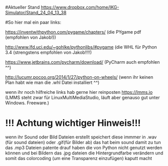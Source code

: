 #Aktueller Stand
https://www.dropbox.com/home/IKG-Simulator/Stand_24_04_13_38

#So hier mal ein paar links:

https://inventwithpython.com/pygame/chapters/ (die PYgame pdf (empfohlen von Jakob!))

http://www.lfd.uci.edu/~gohlke/pythonlibs/#pygame (die WHL für Python 3.4 (strengstens empfohlen von Jakob!!!!)

https://www.jetbrains.com/pycharm/download/ (PyCharm auch empfohlen ^^)

http://lucumr.pocoo.org/2014/1/27/python-on-wheels/ (wenn ihr keinen Plan habt wie man die .whl Datei installiert ^^)

wenn ihr noch hilfreiche links hab gerne hier reinposten
https://lmms.io (LMMS steht zwar für LinuxMultiMediaStudio, läuft aber genauso gut unter Windows. Freeware.)

# !!! Achtung wichtiger Hinweis!!!
wenn ihr Sound oder Bild Dateien erstellt speichert diese immmer in .wav (für sound dateien) oder .gif(für Bilder ab)
das hat beim sound damit zu tun das .mp3 Dateien patente drauf haben die von Python nicht genutzt werden können
und bei Bildern das .jpg dateien die Hintergrundfarbe verändern und somit das colorcoding (um eine Transparenz einzufügen) kaputt macht
